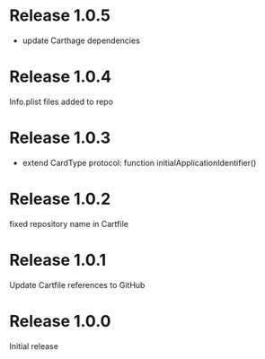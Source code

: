 # Release 1.0.5
- update Carthage dependencies

# Release 1.0.4
Info.plist files added to repo

# Release 1.0.3
- extend CardType protocol: function initialApplicationIdentifier()

# Release 1.0.2
fixed repository name in Cartfile

# Release 1.0.1
Update Cartfile references to GitHub

# Release 1.0.0
Initial release

